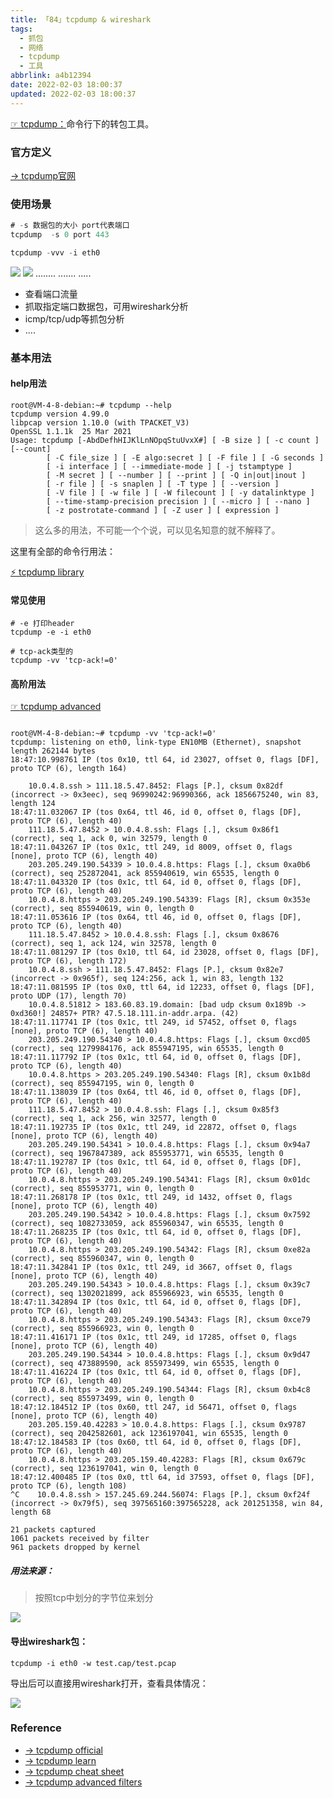 ```yaml
---
title: 「84」tcpdump & wireshark
tags:
  - 抓包
  - 网络
  - tcpdump
  - 工具
abbrlink: a4b12394
date: 2022-02-03 18:00:37
updated: 2022-02-03 18:00:37
---
```



[☞ tcpdump：](https://zh.wikipedia.org/wiki/Tcpdump)命令行下的转包工具。

<!--more-->

### 官方定义
[→ tcpdump官网](https://www.tcpdump.org/)

### 使用场景

```go
# -s 数据包的大小 port代表端口
tcpdump  -s 0 port 443

tcpdump -vvv -i eth0 
```
![](https://raw.githubusercontent.com/crab21/Images/master/2022/clipboard_20220203_061422.png)
![](https://raw.githubusercontent.com/crab21/Images/master/2022/clipboard_20220203_062657.png)
........
.......
.....

* 查看端口流量
* 抓取指定端口数据包，可用wireshark分析
* icmp/tcp/udp等抓包分析
* ....

### 基本用法

#### help用法

```
root@VM-4-8-debian:~# tcpdump --help
tcpdump version 4.99.0
libpcap version 1.10.0 (with TPACKET_V3)
OpenSSL 1.1.1k  25 Mar 2021
Usage: tcpdump [-AbdDefhHIJKlLnNOpqStuUvxX#] [ -B size ] [ -c count ] [--count]
		[ -C file_size ] [ -E algo:secret ] [ -F file ] [ -G seconds ]
		[ -i interface ] [ --immediate-mode ] [ -j tstamptype ]
		[ -M secret ] [ --number ] [ --print ] [ -Q in|out|inout ]
		[ -r file ] [ -s snaplen ] [ -T type ] [ --version ]
		[ -V file ] [ -w file ] [ -W filecount ] [ -y datalinktype ]
		[ --time-stamp-precision precision ] [ --micro ] [ --nano ]
		[ -z postrotate-command ] [ -Z user ] [ expression ]
```

>这么多的用法，不可能一个个说，可以见名知意的就不解释了。

这里有全部的命令行用法：

[⚡️ tcpdump library](https://packetlife.net/media/library/12/tcpdump.pdf)

#### 常见使用

```
# -e 打印header
tcpdump -e -i eth0  

# tcp-ack类型的
tcpdump -vv 'tcp-ack!=0' 
```


#### 高阶用法

[☞ tcpdump advanced](https://blog.wains.be/2007/2007-10-01-tcpdump-advanced-filters/)

```shell

root@VM-4-8-debian:~# tcpdump -vv 'tcp-ack!=0'
tcpdump: listening on eth0, link-type EN10MB (Ethernet), snapshot length 262144 bytes
18:47:10.998761 IP (tos 0x10, ttl 64, id 23027, offset 0, flags [DF], proto TCP (6), length 164)

    10.0.4.8.ssh > 111.18.5.47.8452: Flags [P.], cksum 0x82df (incorrect -> 0x3eec), seq 96990242:96990366, ack 1856675240, win 83, length 124
18:47:11.032067 IP (tos 0x64, ttl 46, id 0, offset 0, flags [DF], proto TCP (6), length 40)
    111.18.5.47.8452 > 10.0.4.8.ssh: Flags [.], cksum 0x86f1 (correct), seq 1, ack 0, win 32579, length 0
18:47:11.043267 IP (tos 0x1c, ttl 249, id 8009, offset 0, flags [none], proto TCP (6), length 40)
    203.205.249.190.54339 > 10.0.4.8.https: Flags [.], cksum 0xa0b6 (correct), seq 252872041, ack 855940619, win 65535, length 0
18:47:11.043320 IP (tos 0x1c, ttl 64, id 0, offset 0, flags [DF], proto TCP (6), length 40)
    10.0.4.8.https > 203.205.249.190.54339: Flags [R], cksum 0x353e (correct), seq 855940619, win 0, length 0
18:47:11.053616 IP (tos 0x64, ttl 46, id 0, offset 0, flags [DF], proto TCP (6), length 40)
    111.18.5.47.8452 > 10.0.4.8.ssh: Flags [.], cksum 0x8676 (correct), seq 1, ack 124, win 32578, length 0
18:47:11.081297 IP (tos 0x10, ttl 64, id 23028, offset 0, flags [DF], proto TCP (6), length 172)
    10.0.4.8.ssh > 111.18.5.47.8452: Flags [P.], cksum 0x82e7 (incorrect -> 0x965f), seq 124:256, ack 1, win 83, length 132
18:47:11.081595 IP (tos 0x0, ttl 64, id 12233, offset 0, flags [DF], proto UDP (17), length 70)
    10.0.4.8.51812 > 183.60.83.19.domain: [bad udp cksum 0x189b -> 0xd360!] 24857+ PTR? 47.5.18.111.in-addr.arpa. (42)
18:47:11.117741 IP (tos 0x1c, ttl 249, id 57452, offset 0, flags [none], proto TCP (6), length 40)
    203.205.249.190.54340 > 10.0.4.8.https: Flags [.], cksum 0xcd05 (correct), seq 1279984176, ack 855947195, win 65535, length 0
18:47:11.117792 IP (tos 0x1c, ttl 64, id 0, offset 0, flags [DF], proto TCP (6), length 40)
    10.0.4.8.https > 203.205.249.190.54340: Flags [R], cksum 0x1b8d (correct), seq 855947195, win 0, length 0
18:47:11.138039 IP (tos 0x64, ttl 46, id 0, offset 0, flags [DF], proto TCP (6), length 40)
    111.18.5.47.8452 > 10.0.4.8.ssh: Flags [.], cksum 0x85f3 (correct), seq 1, ack 256, win 32577, length 0
18:47:11.192735 IP (tos 0x1c, ttl 249, id 22872, offset 0, flags [none], proto TCP (6), length 40)
    203.205.249.190.54341 > 10.0.4.8.https: Flags [.], cksum 0x94a7 (correct), seq 1967847389, ack 855953771, win 65535, length 0
18:47:11.192787 IP (tos 0x1c, ttl 64, id 0, offset 0, flags [DF], proto TCP (6), length 40)
    10.0.4.8.https > 203.205.249.190.54341: Flags [R], cksum 0x01dc (correct), seq 855953771, win 0, length 0
18:47:11.268178 IP (tos 0x1c, ttl 249, id 1432, offset 0, flags [none], proto TCP (6), length 40)
    203.205.249.190.54342 > 10.0.4.8.https: Flags [.], cksum 0x7592 (correct), seq 1082733059, ack 855960347, win 65535, length 0
18:47:11.268235 IP (tos 0x1c, ttl 64, id 0, offset 0, flags [DF], proto TCP (6), length 40)
    10.0.4.8.https > 203.205.249.190.54342: Flags [R], cksum 0xe82a (correct), seq 855960347, win 0, length 0
18:47:11.342841 IP (tos 0x1c, ttl 249, id 3667, offset 0, flags [none], proto TCP (6), length 40)
    203.205.249.190.54343 > 10.0.4.8.https: Flags [.], cksum 0x39c7 (correct), seq 1302021899, ack 855966923, win 65535, length 0
18:47:11.342894 IP (tos 0x1c, ttl 64, id 0, offset 0, flags [DF], proto TCP (6), length 40)
    10.0.4.8.https > 203.205.249.190.54343: Flags [R], cksum 0xce79 (correct), seq 855966923, win 0, length 0
18:47:11.416171 IP (tos 0x1c, ttl 249, id 17285, offset 0, flags [none], proto TCP (6), length 40)
    203.205.249.190.54344 > 10.0.4.8.https: Flags [.], cksum 0x9d47 (correct), seq 473889590, ack 855973499, win 65535, length 0
18:47:11.416224 IP (tos 0x1c, ttl 64, id 0, offset 0, flags [DF], proto TCP (6), length 40)
    10.0.4.8.https > 203.205.249.190.54344: Flags [R], cksum 0xb4c8 (correct), seq 855973499, win 0, length 0
18:47:12.184512 IP (tos 0x60, ttl 247, id 56471, offset 0, flags [none], proto TCP (6), length 40)
    203.205.159.40.42283 > 10.0.4.8.https: Flags [.], cksum 0x9787 (correct), seq 2042582601, ack 1236197041, win 65535, length 0
18:47:12.184583 IP (tos 0x60, ttl 64, id 0, offset 0, flags [DF], proto TCP (6), length 40)
    10.0.4.8.https > 203.205.159.40.42283: Flags [R], cksum 0x679c (correct), seq 1236197041, win 0, length 0
18:47:12.400485 IP (tos 0x0, ttl 64, id 37593, offset 0, flags [DF], proto TCP (6), length 108)
^C    10.0.4.8.ssh > 157.245.69.244.56074: Flags [P.], cksum 0xf24f (incorrect -> 0x79f5), seq 397565160:397565228, ack 201251358, win 84, length 68

21 packets captured
1061 packets received by filter
961 packets dropped by kernel
```

##### 用法来源：

>按照tcp中划分的字节位来划分

![](https://raw.githubusercontent.com/crab21/Images/master/2022/clipboard_20220203_065122.png)

#### 导出wireshark包：

```shell
tcpdump -i eth0 -w test.cap/test.pcap
```

导出后可以直接用wireshark打开，查看具体情况：

![](https://raw.githubusercontent.com/crab21/Images/master/2022/clipboard_20220203_065536.png)

### Reference

* [→ tcpdump official](https://www.tcpdump.org/index.html#documentation)
* [→ tcpdump learn](https://wizardzines.com/zines/tcpdump/)
* [→ tcpdump cheat sheet](https://blog.wains.be/2007/2007-10-01-tcpdump-advanced-filters/)
* [→ tcpdump advanced filters](https://blog.wains.be/2007/2007-10-01-tcpdump-advanced-filters/)



